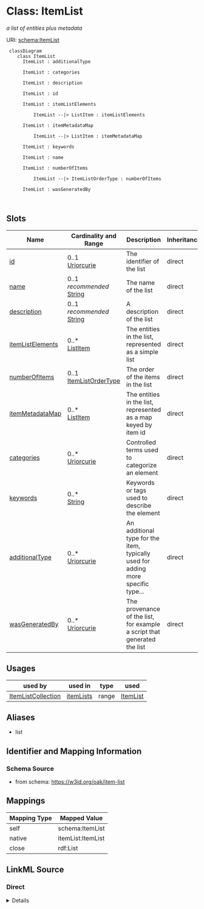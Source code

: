 # Class: ItemList


_a list of entities plus metadata_





URI: [schema:ItemList](http://schema.org/ItemList)



```{mermaid}
 classDiagram
    class ItemList
      ItemList : additionalType
        
      ItemList : categories
        
      ItemList : description
        
      ItemList : id
        
      ItemList : itemListElements
        
          ItemList --|> ListItem : itemListElements
        
      ItemList : itemMetadataMap
        
          ItemList --|> ListItem : itemMetadataMap
        
      ItemList : keywords
        
      ItemList : name
        
      ItemList : numberOfItems
        
          ItemList --|> ItemListOrderType : numberOfItems
        
      ItemList : wasGeneratedBy
        
      
```




<!-- no inheritance hierarchy -->


## Slots

| Name | Cardinality and Range | Description | Inheritance |
| ---  | --- | --- | --- |
| [id](id.md) | 0..1 <br/> [Uriorcurie](Uriorcurie.md) | The identifier of the list | direct |
| [name](name.md) | 0..1 _recommended_ <br/> [String](String.md) | The name of the list | direct |
| [description](description.md) | 0..1 _recommended_ <br/> [String](String.md) | A description of the list | direct |
| [itemListElements](itemListElements.md) | 0..* <br/> [ListItem](ListItem.md) | The entities in the list, represented as a simple list | direct |
| [numberOfItems](numberOfItems.md) | 0..1 <br/> [ItemListOrderType](ItemListOrderType.md) | The order of the items in the list | direct |
| [itemMetadataMap](itemMetadataMap.md) | 0..* <br/> [ListItem](ListItem.md) | The entities in the list, represented as a map keyed by item id | direct |
| [categories](categories.md) | 0..* <br/> [Uriorcurie](Uriorcurie.md) | Controlled terms used to categorize an element | direct |
| [keywords](keywords.md) | 0..* <br/> [String](String.md) | Keywords or tags used to describe the element | direct |
| [additionalType](additionalType.md) | 0..* <br/> [Uriorcurie](Uriorcurie.md) | An additional type for the item, typically used for adding more specific type... | direct |
| [wasGeneratedBy](wasGeneratedBy.md) | 0..* <br/> [Uriorcurie](Uriorcurie.md) | The provenance of the list, for example a script that generated the list | direct |





## Usages

| used by | used in | type | used |
| ---  | --- | --- | --- |
| [ItemListCollection](ItemListCollection.md) | [itemLists](itemLists.md) | range | [ItemList](ItemList.md) |




## Aliases


* list



## Identifier and Mapping Information







### Schema Source


* from schema: https://w3id.org/oak/item-list





## Mappings

| Mapping Type | Mapped Value |
| ---  | ---  |
| self | schema:ItemList |
| native | itemList:ItemList |
| close | rdf:List |





## LinkML Source

<!-- TODO: investigate https://stackoverflow.com/questions/37606292/how-to-create-tabbed-code-blocks-in-mkdocs-or-sphinx -->

### Direct

<details>
```yaml
name: ItemList
description: a list of entities plus metadata
from_schema: https://w3id.org/oak/item-list
aliases:
- list
close_mappings:
- rdf:List
rank: 1000
attributes:
  id:
    name: id
    description: The identifier of the list
    comments:
    - this is optional and hence declared as an identifier
    from_schema: https://w3id.org/oak/item-list
    rank: 1000
    range: uriorcurie
  name:
    name: name
    description: The name of the list
    examples:
    - description: mTOR-pathway
    - description: my-shopping-list
    from_schema: https://w3id.org/oak/item-list
    rank: 1000
    range: string
    recommended: true
  description:
    name: description
    description: A description of the list
    examples:
    - description: A list of genes in the mTOR pathway
    - description: A list of items to buy at the supermarket
    from_schema: https://w3id.org/oak/item-list
    rank: 1000
    range: string
    recommended: true
  itemListElements:
    name: itemListElements
    description: The entities in the list, represented as a simple list
    from_schema: https://w3id.org/oak/item-list
    rank: 1000
    singular_name: itemListElement
    slot_uri: schema:itemListElement
    multivalued: true
    range: ListItem
    inlined: false
  numberOfItems:
    name: numberOfItems
    description: The order of the items in the list
    from_schema: https://w3id.org/oak/item-list
    rank: 1000
    slot_uri: schema:numberOfItems
    range: ItemListOrderType
  itemMetadataMap:
    name: itemMetadataMap
    description: The entities in the list, represented as a map keyed by item id
    from_schema: https://w3id.org/oak/item-list
    rank: 1000
    multivalued: true
    range: ListItem
    inlined: true
  categories:
    name: categories
    description: Controlled terms used to categorize an element.
    comments:
    - if you wish to use uncontrolled terms or terms that lack identifiers then use
      the keywords element
    from_schema: https://w3id.org/oak/item-list
    rank: 1000
    singular_name: category
    slot_uri: dcterms:subject
    multivalued: true
    range: uriorcurie
  keywords:
    name: keywords
    description: Keywords or tags used to describe the element
    from_schema: https://w3id.org/oak/item-list
    rank: 1000
    singular_name: keyword
    slot_uri: schema:keywords
    multivalued: true
    range: string
  additionalType:
    name: additionalType
    description: An additional type for the item, typically used for adding more specific
      types from external vocabularies in microdata syntax. This is a relationship
      between something and a class that the thing is in. In RDFa syntax, it is better
      to use the native RDFa syntax - the 'typeof' attribute - for multiple types.
      Schema.org tools may have only weaker understanding of extra types, in particular
      those defined externally.
    from_schema: https://w3id.org/oak/item-list
    rank: 1000
    slot_uri: schema:additionalType
    multivalued: true
    range: uriorcurie
  wasGeneratedBy:
    name: wasGeneratedBy
    description: The provenance of the list, for example a script that generated the
      list
    from_schema: https://w3id.org/oak/item-list
    rank: 1000
    slot_uri: prov:wasGeneratedBy
    multivalued: true
    range: uriorcurie
class_uri: schema:ItemList

```
</details>

### Induced

<details>
```yaml
name: ItemList
description: a list of entities plus metadata
from_schema: https://w3id.org/oak/item-list
aliases:
- list
close_mappings:
- rdf:List
rank: 1000
attributes:
  id:
    name: id
    description: The identifier of the list
    comments:
    - this is optional and hence declared as an identifier
    from_schema: https://w3id.org/oak/item-list
    rank: 1000
    alias: id
    owner: ItemList
    domain_of:
    - ItemList
    - Thing
    range: uriorcurie
  name:
    name: name
    description: The name of the list
    examples:
    - description: mTOR-pathway
    - description: my-shopping-list
    from_schema: https://w3id.org/oak/item-list
    rank: 1000
    alias: name
    owner: ItemList
    domain_of:
    - ItemList
    - Thing
    range: string
    recommended: true
  description:
    name: description
    description: A description of the list
    examples:
    - description: A list of genes in the mTOR pathway
    - description: A list of items to buy at the supermarket
    from_schema: https://w3id.org/oak/item-list
    rank: 1000
    alias: description
    owner: ItemList
    domain_of:
    - ItemList
    - Thing
    range: string
    recommended: true
  itemListElements:
    name: itemListElements
    description: The entities in the list, represented as a simple list
    from_schema: https://w3id.org/oak/item-list
    rank: 1000
    singular_name: itemListElement
    slot_uri: schema:itemListElement
    multivalued: true
    alias: itemListElements
    owner: ItemList
    domain_of:
    - ItemList
    range: ListItem
    inlined: false
  numberOfItems:
    name: numberOfItems
    description: The order of the items in the list
    from_schema: https://w3id.org/oak/item-list
    rank: 1000
    slot_uri: schema:numberOfItems
    alias: numberOfItems
    owner: ItemList
    domain_of:
    - ItemList
    range: ItemListOrderType
  itemMetadataMap:
    name: itemMetadataMap
    description: The entities in the list, represented as a map keyed by item id
    from_schema: https://w3id.org/oak/item-list
    rank: 1000
    multivalued: true
    alias: itemMetadataMap
    owner: ItemList
    domain_of:
    - ItemList
    range: ListItem
    inlined: true
  categories:
    name: categories
    description: Controlled terms used to categorize an element.
    comments:
    - if you wish to use uncontrolled terms or terms that lack identifiers then use
      the keywords element
    from_schema: https://w3id.org/oak/item-list
    rank: 1000
    singular_name: category
    slot_uri: dcterms:subject
    multivalued: true
    alias: categories
    owner: ItemList
    domain_of:
    - ItemList
    range: uriorcurie
  keywords:
    name: keywords
    description: Keywords or tags used to describe the element
    from_schema: https://w3id.org/oak/item-list
    rank: 1000
    singular_name: keyword
    slot_uri: schema:keywords
    multivalued: true
    alias: keywords
    owner: ItemList
    domain_of:
    - ItemList
    range: string
  additionalType:
    name: additionalType
    description: An additional type for the item, typically used for adding more specific
      types from external vocabularies in microdata syntax. This is a relationship
      between something and a class that the thing is in. In RDFa syntax, it is better
      to use the native RDFa syntax - the 'typeof' attribute - for multiple types.
      Schema.org tools may have only weaker understanding of extra types, in particular
      those defined externally.
    from_schema: https://w3id.org/oak/item-list
    rank: 1000
    slot_uri: schema:additionalType
    multivalued: true
    alias: additionalType
    owner: ItemList
    domain_of:
    - ItemList
    range: uriorcurie
  wasGeneratedBy:
    name: wasGeneratedBy
    description: The provenance of the list, for example a script that generated the
      list
    from_schema: https://w3id.org/oak/item-list
    rank: 1000
    slot_uri: prov:wasGeneratedBy
    multivalued: true
    alias: wasGeneratedBy
    owner: ItemList
    domain_of:
    - ItemList
    range: uriorcurie
class_uri: schema:ItemList

```
</details>